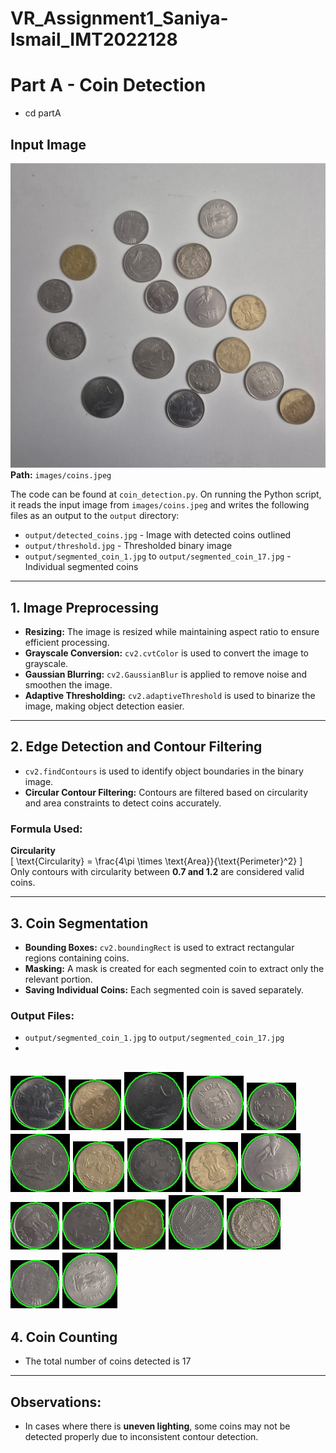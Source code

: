 # VR_Assignment1_Saniya-Ismail_IMT2022128

# Part A - Coin Detection

- cd partA 

## Input Image
![Alt Text](partA/images/coins.jpeg)
**Path:** `images/coins.jpeg`

The code can be found at `coin_detection.py`. On running the Python script, it reads the input image from `images/coins.jpeg` and writes the following files as an output to the `output` directory:

- `output/detected_coins.jpg` - Image with detected coins outlined
- `output/threshold.jpg` - Thresholded binary image
- `output/segmented_coin_1.jpg` to `output/segmented_coin_17.jpg` - Individual segmented coins

---

## 1. Image Preprocessing

- **Resizing:** The image is resized while maintaining aspect ratio to ensure efficient processing.
- **Grayscale Conversion:** `cv2.cvtColor` is used to convert the image to grayscale.
- **Gaussian Blurring:** `cv2.GaussianBlur` is applied to remove noise and smoothen the image.
- **Adaptive Thresholding:** `cv2.adaptiveThreshold` is used to binarize the image, making object detection easier.

---

## 2. Edge Detection and Contour Filtering

- `cv2.findContours` is used to identify object boundaries in the binary image.
- **Circular Contour Filtering:** Contours are filtered based on circularity and area constraints to detect coins accurately.

### Formula Used:
**Circularity**  
\[
\text{Circularity} = \frac{4\pi \times \text{Area}}{\text{Perimeter}^2}
\]  
Only contours with circularity between **0.7 and 1.2** are considered valid coins.

---

## 3. Coin Segmentation

- **Bounding Boxes:** `cv2.boundingRect` is used to extract rectangular regions containing coins.
- **Masking:** A mask is created for each segmented coin to extract only the relevant portion.
- **Saving Individual Coins:** Each segmented coin is saved separately.

### Output Files:
- `output/segmented_coin_1.jpg` to `output/segmented_coin_17.jpg`
-
![Alt Text](partA/output/segmented_coin_1.jpg)
![Alt Text](partA/output/segmented_coin_2.jpg)
![Alt Text](partA/output/segmented_coin_3.jpg)
![Alt Text](partA/output/segmented_coin_4.jpg)
![Alt Text](partA/output/segmented_coin_5.jpg)
![Alt Text](partA/output/segmented_coin_6.jpg)
![Alt Text](partA/output/segmented_coin_7.jpg)
![Alt Text](partA/output/segmented_coin_8.jpg)
![Alt Text](partA/output/segmented_coin_9.jpg)
![Alt Text](partA/output/segmented_coin_10.jpg)
![Alt Text](partA/output/segmented_coin_11.jpg)
![Alt Text](partA/output/segmented_coin_12.jpg)
![Alt Text](partA/output/segmented_coin_13.jpg)
![Alt Text](partA/output/segmented_coin_14.jpg)
![Alt Text](partA/output/segmented_coin_15.jpg)
![Alt Text](partA/output/segmented_coin_16.jpg)
![Alt Text](partA/output/segmented_coin_17.jpg)
---

## 4. Coin Counting

- The total number of coins detected is 17

---

## Observations:

- In cases where there is **uneven lighting**, some coins may not be detected properly due to inconsistent contour detection.
